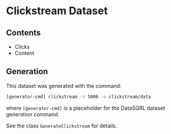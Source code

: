 # Clickstream Dataset

## Contents

* Clicks
* Content

## Generation

This dataset was generated with the command:

```bash
[generator-cmd] clickstream -n 5000 -o clickstream/data
```
where `[generator-cmd]` is a placeholder for the DataSQRL dataset generation command.

See the class `GenerateClickstream` for details.
